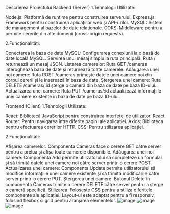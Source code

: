 Descrierea Proiectului
Backend (Server)
1.Tehnologii Utilizate:

Node.js: Platformă de runtime pentru construirea serverului.
Express.js: Framework pentru construirea aplicațiilor web și API-urilor.
MySQL: Sistem de management al bazelor de date relaționale.
CORS: Middleware pentru a permite cererile din alte domenii (cross-origin requests).

2.Funcționalități:

Conectarea la baza de date MySQL: Configurarea conexiunii la o bază de date locală MySQL.
Servirea unui mesaj simplu la ruta principală: Ruta / returnează un mesaj JSON.
Listarea camerelor: Ruta GET /cameras interoghează baza de date și returnează toate camerele.
Adăugarea unei noi camere: Ruta POST /cameras primește datele unei camere noi din corpul cererii și le inserează în baza de date.
Ștergerea unei camere: Ruta DELETE /cameras/:id șterge o cameră din baza de date pe baza ID-ului.
Actualizarea unei camere: Ruta PUT /cameras/:id actualizează informațiile unei camere existente în baza de date pe baza ID-ului.

Frontend (Client)
1.Tehnologii Utilizate:

React: Bibliotecă JavaScript pentru construirea interfeței de utilizator.
React Router: Pentru navigarea între diferite pagini ale aplicației.
Axios: Biblioteca pentru efectuarea cererilor HTTP.
CSS: Pentru stilizarea aplicației.

2.Funcționalități:

Afișarea camerelor: Componenta Cameras face o cerere GET către server pentru a prelua și afișa toate camerele disponibile.
Adăugarea unei noi camere: Componenta Add permite utilizatorului să completeze un formular și să trimită datele unei camere noi către server printr-o cerere POST.
Actualizarea unei camere: Componenta Update permite utilizatorului să modifice informațiile unei camere existente și să trimită modificările către server printr-o cerere PUT.
Ștergerea unei camere: Butonul Delete în componenta Cameras trimite o cerere DELETE către server pentru a șterge o cameră specifică.
Stilizarea:
Folosește CSS pentru a stiliza diferitele componente ale aplicației.
Layout-ul este adaptat pentru a fi responsiv, folosind flexbox și grid pentru aranjarea elementelor.
![image](https://github.com/Isarescu-Anamaria/Proiect-TD/assets/126576843/07e792bd-533e-4c53-b7cb-33e50f9a4834)
![image](https://github.com/Isarescu-Anamaria/Proiect-TD/assets/126576843/5d03dedd-d562-4556-9301-243ffe81ea07)
![image](https://github.com/Isarescu-Anamaria/Proiect-TD/assets/126576843/1517b37e-5e75-4e99-8759-f70e6c0eeac2)


